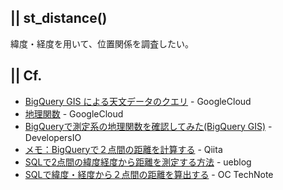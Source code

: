 
## || st_distance()

緯度・経度を用いて、位置関係を調査したい。


## || Cf.
+ [BigQuery GIS による天文データのクエリ](https://cloud.google.com/blog/ja/products/gcp/querying-the-stars-with-bigquery-gis) - GoogleCloud
+ [地理関数](https://cloud.google.com/bigquery/docs/reference/standard-sql/geography_functions?hl=ja) - GoogleCloud
+ [BigQueryで測定系の地理関数を確認してみた(BigQuery GIS)](https://dev.classmethod.jp/articles/bigquery-geography-functions-try/) - DevelopersIO
+ [メモ：BigQueryで２点間の距離を計算する](https://qiita.com/shouta-dev/items/f7797665e325da35daf1) - Qiita
+ [SQLで2点間の緯度経度から距離を測定する方法](http://ueblog.natural-wave.com/2010/09/14/latitude-longitude-sql/) - ueblog
+ [SQLで緯度・経度から２点間の距離を算出する](https://oc-technote.com/mysql/sql%E3%81%A7%E7%B7%AF%E5%BA%A6%E3%83%BB%E7%B5%8C%E5%BA%A6%E3%81%8B%E3%82%892%E7%82%B9%E9%96%93%E3%81%AE%E8%B7%9D%E9%9B%A2%E3%82%92%E7%AE%97%E5%87%BA%E3%81%99%E3%82%8B/) - OC TechNote


